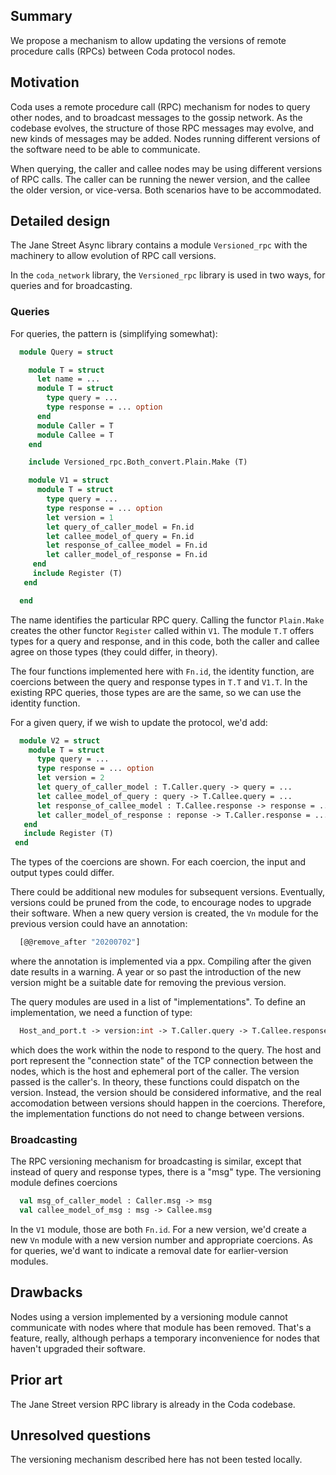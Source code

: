 ## Summary

We propose a mechanism to allow updating the versions of remote procedure calls
(RPCs) between Coda protocol nodes.

## Motivation

Coda uses a remote procedure call (RPC) mechanism for nodes to query other
nodes, and to broadcast messages to the gossip network. As the codebase evolves,
the structure of those RPC messages may evolve, and new kinds of messages may be
added. Nodes running different versions of the software need to be able to
communicate.

When querying, the caller and callee nodes may be using different versions of
RPC calls. The caller can be running the newer version, and the callee the older
version, or vice-versa. Both scenarios have to be accommodated.

## Detailed design

The Jane Street Async library contains a module `Versioned_rpc` with the
machinery to allow evolution of RPC call versions.

In the `coda_network` library, the `Versioned_rpc` library is used in two ways,
for queries and for broadcasting.

### Queries

For queries, the pattern is (simplifying somewhat):

```ocaml
  module Query = struct

    module T = struct
      let name = ...
      module T = struct
        type query = ...
        type response = ... option
      end
      module Caller = T
      module Callee = T
    end

    include Versioned_rpc.Both_convert.Plain.Make (T)

    module V1 = struct
      module T = struct
        type query = ...
        type response = ... option
        let version = 1
        let query_of_caller_model = Fn.id
        let callee_model_of_query = Fn.id
        let response_of_callee_model = Fn.id
        let caller_model_of_response = Fn.id
     end
     include Register (T)
   end

  end
```

The name identifies the particular RPC query. Calling the functor `Plain.Make`
creates the other functor `Register` called within `V1`. The module `T.T` offers
types for a query and response, and in this code, both the caller and callee
agree on those types (they could differ, in theory).

The four functions implemented here with `Fn.id`, the identity function, are
coercions between the query and response types in `T.T` and `V1.T`. In the
existing RPC queries, those types are are the same, so we can use the identity
function.

For a given query, if we wish to update the protocol, we'd add:

```ocaml
  module V2 = struct
    module T = struct
      type query = ...
      type response = ... option
      let version = 2
      let query_of_caller_model : T.Caller.query -> query = ...
      let callee_model_of_query : query -> T.Callee.query = ...
      let response_of_callee_model : T.Callee.response -> response = ...
      let caller_model_of_response : reponse -> T.Caller.response = ...
   end
   include Register (T)
 end
```

The types of the coercions are shown. For each coercion, the input and output
types could differ.

There could be additional new modules for subsequent versions. Eventually,
versions could be pruned from the code, to encourage nodes to upgrade their
software. When a new query version is created, the `Vn` module for the previous
version could have an annotation:

```ocaml
  [@@remove_after "20200702"]
```

where the annotation is implemented via a ppx. Compiling after the given date
results in a warning. A year or so past the introduction of the new version
might be a suitable date for removing the previous version.

The query modules are used in a list of "implementations". To define an
implementation, we need a function of type:

```ocaml
  Host_and_port.t -> version:int -> T.Caller.query -> T.Callee.response option Deferred.t
```

which does the work within the node to respond to the query. The host and port
represent the "connection state" of the TCP connection between the nodes, which
is the host and ephemeral port of the caller. The version passed is the
caller's. In theory, these functions could dispatch on the version. Instead, the
version should be considered informative, and the real accomodation between
versions should happen in the coercions. Therefore, the implementation functions
do not need to change between versions.

### Broadcasting

The RPC versioning mechanism for broadcasting is similar, except that instead of
query and response types, there is a "msg" type. The versioning module defines
coercions

```ocaml
  val msg_of_caller_model : Caller.msg -> msg
  val callee_model_of_msg : msg -> Callee.msg
```

In the `V1` module, those are both `Fn.id`. For a new version, we'd create a new
`Vn` module with a new version number and appropriate coercions. As for queries,
we'd want to indicate a removal date for earlier-version modules.

## Drawbacks

Nodes using a version implemented by a versioning module cannot communicate with
nodes where that module has been removed. That's a feature, really, although
perhaps a temporary inconvenience for nodes that haven't upgraded their
software.

## Prior art

The Jane Street version RPC library is already in the Coda codebase.

## Unresolved questions

The versioning mechanism described here has not been tested locally.
